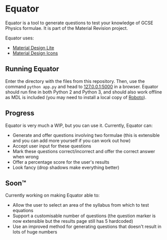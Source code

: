 # Equator

Equator is a tool to generate questions to test your knowledge of GCSE Physics formulae. It is part of the Material Revision project.

Equator uses:

* [Material Design Lite](https://github.com/google/material-design-lite)
* [Material Design Icons](https://github.com/Templarian/MaterialDesign)

## Running Equator

Enter the directory with the files from this repository. Then, use the command `python app.py` and head to [127.0.0.1:5000](http://127.0.0.1:5000) in a browser. Equator should run fine in both Python 2 and Python 3, and should also work offline as MDL is included (you may need to install a local copy of [Roboto](https://fonts.google.com/specimen/Roboto)).

## Progress

Equator is very much a WIP, but you can use it. Currently, Equator can:

* Generate and offer questions involving two formulae (this is extensible and you can add more yourself if you can work out how)
* Accept user input for these questions
* Mark these questions correct/incorrect and offer the correct answer when wrong
* Offer a percentage score for the user's results
* Look fancy (drop shadows make everything better)

## Soon™

Currently working on making Equator able to:

* Allow the user to select an area of the syllabus from which to test equations
* Support a customisable number of questions (the question marker is now extensible but the results page still has 5 hardcoded)
* Use an improved method for generating questions that doesn't result in lots of huge numbers
